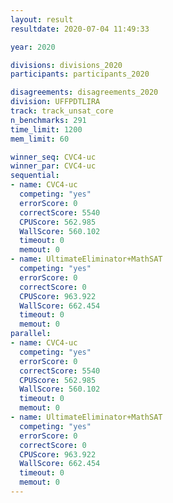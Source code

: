 ```yaml
---
layout: result
resultdate: 2020-07-04 11:49:33

year: 2020

divisions: divisions_2020
participants: participants_2020

disagreements: disagreements_2020
division: UFFPDTLIRA
track: track_unsat_core
n_benchmarks: 291
time_limit: 1200
mem_limit: 60

winner_seq: CVC4-uc
winner_par: CVC4-uc
sequential:
- name: CVC4-uc
  competing: "yes"
  errorScore: 0
  correctScore: 5540
  CPUScore: 562.985
  WallScore: 560.102
  timeout: 0
  memout: 0
- name: UltimateEliminator+MathSAT
  competing: "yes"
  errorScore: 0
  correctScore: 0
  CPUScore: 963.922
  WallScore: 662.454
  timeout: 0
  memout: 0
parallel:
- name: CVC4-uc
  competing: "yes"
  errorScore: 0
  correctScore: 5540
  CPUScore: 562.985
  WallScore: 560.102
  timeout: 0
  memout: 0
- name: UltimateEliminator+MathSAT
  competing: "yes"
  errorScore: 0
  correctScore: 0
  CPUScore: 963.922
  WallScore: 662.454
  timeout: 0
  memout: 0
---
```

